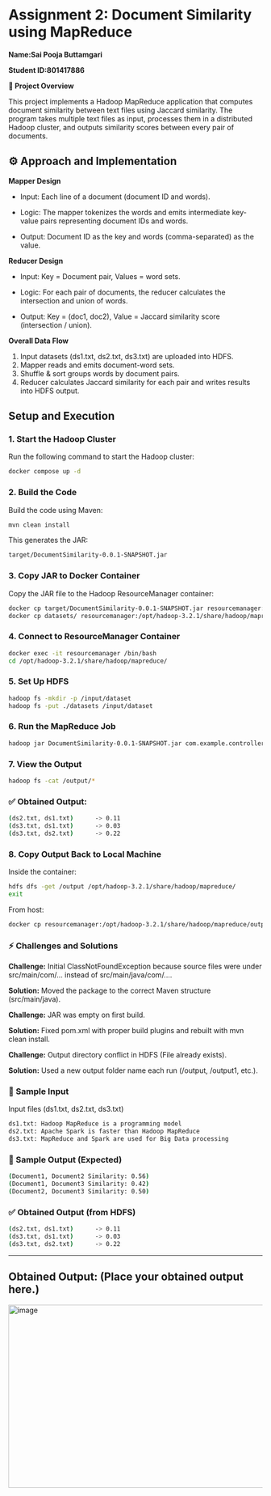 # Assignment 2: Document Similarity using MapReduce

**Name:Sai Pooja Buttamgari** 

**Student ID:801417886** 

**📌 Project Overview**

This project implements a Hadoop MapReduce application that computes document similarity between text files using Jaccard similarity. The program takes multiple text files as input, processes them in a distributed Hadoop cluster, and outputs similarity scores between every pair of documents.

## ⚙️ Approach and Implementation

**Mapper Design**

- Input: Each line of a document (document ID and words).

- Logic: The mapper tokenizes the words and emits intermediate key-value pairs representing document IDs and words.

- Output: Document ID as the key and words (comma-separated) as the value.

**Reducer Design**

- Input: Key = Document pair, Values = word sets.

- Logic: For each pair of documents, the reducer calculates the intersection and union of words.

- Output: Key = (doc1, doc2), Value = Jaccard similarity score (intersection / union).

**Overall Data Flow**

1. Input datasets (ds1.txt, ds2.txt, ds3.txt) are uploaded into HDFS.
2. Mapper reads and emits document-word sets.
3. Shuffle & sort groups words by document pairs.
4. Reducer calculates Jaccard similarity for each pair and writes results into HDFS output.

## Setup and Execution

### 1. **Start the Hadoop Cluster**

Run the following command to start the Hadoop cluster:

```bash
docker compose up -d
```

### 2. **Build the Code**

Build the code using Maven:

```bash
mvn clean install
```

This generates the JAR:

```bash
target/DocumentSimilarity-0.0.1-SNAPSHOT.jar
```

### 3. **Copy JAR to Docker Container**

Copy the JAR file to the Hadoop ResourceManager container:

```bash
docker cp target/DocumentSimilarity-0.0.1-SNAPSHOT.jar resourcemanager:/opt/hadoop-3.2.1/share/hadoop/mapreduce/
docker cp datasets/ resourcemanager:/opt/hadoop-3.2.1/share/hadoop/mapreduce/

```
### 4. Connect to ResourceManager Container
```bash
docker exec -it resourcemanager /bin/bash
cd /opt/hadoop-3.2.1/share/hadoop/mapreduce/
```

### 5. Set Up HDFS
```bash
hadoop fs -mkdir -p /input/dataset
hadoop fs -put ./datasets /input/dataset
```
### 6. Run the MapReduce Job
```bash
hadoop jar DocumentSimilarity-0.0.1-SNAPSHOT.jar com.example.controller.DocumentSimilarityDriver /input/dataset/datasets /output
```
### 7. View the Output
```bash
hadoop fs -cat /output/*
```

### ✅ Obtained Output:
```bash
(ds2.txt, ds1.txt)      -> 0.11
(ds3.txt, ds1.txt)      -> 0.03
(ds3.txt, ds2.txt)      -> 0.22

```


### 8. Copy Output Back to Local Machine

Inside the container:
```bash
hdfs dfs -get /output /opt/hadoop-3.2.1/share/hadoop/mapreduce/
exit

```
From host:
```bash
docker cp resourcemanager:/opt/hadoop-3.2.1/share/hadoop/mapreduce/output/ output/
```
### ⚡ Challenges and Solutions

**Challenge:** Initial ClassNotFoundException because source files were under src/main/com/... instead of src/main/java/com/....

**Solution:** Moved the package to the correct Maven structure (src/main/java).

**Challenge:** JAR was empty on first build.

**Solution:** Fixed pom.xml with proper build plugins and rebuilt with mvn clean install.

**Challenge:** Output directory conflict in HDFS (File already exists).

**Solution:** Used a new output folder name each run (/output, /output1, etc.).

### 📂 Sample Input

Input files (ds1.txt, ds2.txt, ds3.txt)
```bash
ds1.txt: Hadoop MapReduce is a programming model
ds2.txt: Apache Spark is faster than Hadoop MapReduce
ds3.txt: MapReduce and Spark are used for Big Data processing
```

### 📂 Sample Output (Expected)
```bash
(Document1, Document2 Similarity: 0.56)
(Document1, Document3 Similarity: 0.42)
(Document2, Document3 Similarity: 0.50)
```

### ✅ Obtained Output (from HDFS)
```bash
(ds2.txt, ds1.txt)      -> 0.11
(ds3.txt, ds1.txt)      -> 0.03
(ds3.txt, ds2.txt)      -> 0.22
```
---



## Obtained Output: (Place your obtained output here.)
<img width="1381" height="362" alt="image" src="https://github.com/user-attachments/assets/80ad598f-9387-4044-bc97-bf0c8a290842" />

